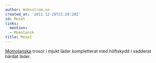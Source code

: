 ```yaml
---
author: Wahnstrom.se
created_at: '2011-12-28T21:20:28Z'
id: Moset
links:
  mention:
  - Momolansk
title: Moset
---
```


[Momolanska] trosor i mjukt läder kompletterat med höftskydd i vadderat härdat läder.

  [Momolanska]: Momolansk